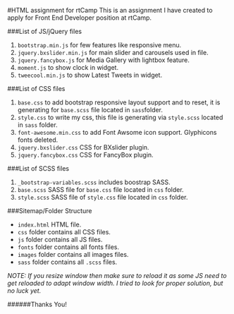 #HTML assignment for rtCamp
This is an assignment I have created to apply for Front End Developer position at rtCamp.

###List of JS/jQuery files
1. `bootstrap.min.js` for few features like responsive menu.
2. `jquery.bxslider.min.js` for main slider and carousels used in file.
3. `jquery.fancybox.js` for Media Gallery with lightbox feature.
4. `moment.js` to show clock in widget.
5. `tweecool.min.js` to show Latest Tweets in widget.

###List of CSS files
1. `base.css` to add bootstrap responsive layout support and to reset, it is generating for `base.scss` file located in `sass`folder.
2. `style.css` to write my css, this file is generating via `style.scss` located in `sass` folder.
3. `font-awesome.min.css` to add Font Awsome icon support. Glyphicons fonts deleted.
3. `jquery.bxslider.css` CSS for BXslider plugin.
4. `jquery.fancybox.css` CSS for FancyBox plugin.

###List of SCSS files
1. `_bootstrap-variables.scss` includes boostrap SASS.
2. `base.scss` SASS file for `base.css` file located in `css` folder.
3. `style.scss` SASS file of `style.css` file located in `css` folder.

###Sitemap/Folder Structure
- `index.html` HTML file.
- `css` folder contains all CSS files.
- `js` folder contains all JS files.
- `fonts` folder contains all fonts files.
- `images` folder contains all images files.
- `sass` folder contains all `.scss` files.

*NOTE: If you resize window then make sure to reload it as some JS need to get reloaded to adapt window width. I tried to look for proper solution, but no luck yet.*

######Thanks You!
